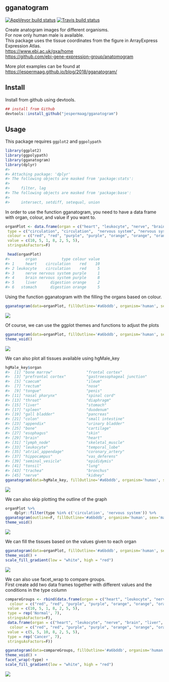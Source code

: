 <!-- README.md is generated from README.Rmd. Please edit that file -->
gganatogram
-----------

[![AppVeyor build
status](https://ci.appveyor.com/api/projects/status/github/muschellij2/gganatogram?branch=master&svg=true)](https://ci.appveyor.com/project/muschellij2/gganatogram)
[![Travis build
status](https://travis-ci.com/muschellij2/gganatogram.svg?branch=master)](https://travis-ci.com/muschellij2/gganatogram)

Create anatogram images for different organisms. <br/> For now only
human male is available. <br/> This package uses the tissue coordinates
from the figure in ArrayExpress Expression Atlas. <br/>
<https://www.ebi.ac.uk/gxa/home> <br/>
<https://github.com/ebi-gene-expression-group/anatomogram> <br/>

More plot examples can be found at
<https://jespermaag.github.io/blog/2018/gganatogram/>

Install
-------

Install from github using devtools.

``` r
## install from Github
devtools::install_github("jespermaag/gganatogram")
```

Usage
-----

This package requires `ggplot2` and `ggpolypath`

``` r
library(ggplot2)
library(ggpolypath)
library(gganatogram)
library(dplyr)
#> 
#> Attaching package: 'dplyr'
#> The following objects are masked from 'package:stats':
#> 
#>     filter, lag
#> The following objects are masked from 'package:base':
#> 
#>     intersect, setdiff, setequal, union
```

In order to use the function gganatogram, you need to have a data frame
with organ, colour, and value if you want to.

``` r
organPlot <- data.frame(organ = c("heart", "leukocyte", "nerve", "brain", "liver", "stomach", "colon"), 
 type = c("circulation", "circulation",  "nervous system", "nervous system", "digestion", "digestion", "digestion"), 
 colour = c("red", "red", "purple", "purple", "orange", "orange", "orange"), 
 value = c(10, 5, 1, 8, 2, 5, 5), 
 stringsAsFactors=F)

 head(organPlot)
#>       organ           type colour value
#> 1     heart    circulation    red    10
#> 2 leukocyte    circulation    red     5
#> 3     nerve nervous system purple     1
#> 4     brain nervous system purple     8
#> 5     liver      digestion orange     2
#> 6   stomach      digestion orange     5
```

Using the function gganatogram with the filling the organs based on
colour.

``` r
gganatogram(data=organPlot, fillOutline='#a6bddb', organism='human', sex='male', fill="colour")
```

![](figure/organPlot-1.svg)

Of course, we can use the ggplot themes and functions to adjust the
plots

``` r
gganatogram(data=organPlot, fillOutline='#a6bddb', organism='human', sex='male', fill="colour") + 
theme_void()
```

![](figure/organPlotvoid-1.svg)

We can also plot all tissues available using hgMale\_key

``` r
hgMale_key$organ
#>  [1] "bone marrow"               "frontal cortex"           
#>  [3] "prefrontal cortex"         "gastroesophageal junction"
#>  [5] "caecum"                    "ileum"                    
#>  [7] "rectum"                    "nose"                     
#>  [9] "tongue"                    "penis"                    
#> [11] "nasal pharynx"             "spinal cord"              
#> [13] "throat"                    "diaphragm"                
#> [15] "liver"                     "stomach"                  
#> [17] "spleen"                    "duodenum"                 
#> [19] "gall bladder"              "pancreas"                 
#> [21] "colon"                     "small intestine"          
#> [23] "appendix"                  "urinary bladder"          
#> [25] "bone"                      "cartilage"                
#> [27] "esophagus"                 "skin"                     
#> [29] "brain"                     "heart"                    
#> [31] "lymph_node"                "skeletal_muscle"          
#> [33] "leukocyte"                 "temporal_lobe"            
#> [35] "atrial_appendage"          "coronary_artery"          
#> [37] "hippocampus"               "vas_deferens"             
#> [39] "seminal_vesicle"           "epididymis"               
#> [41] "tonsil"                    "lung"                     
#> [43] "trachea"                   "bronchus"                 
#> [45] "nerve"                     "kidney"
gganatogram(data=hgMale_key, fillOutline='#a6bddb', organism='human', sex='male', fill="colour") +theme_void()
```

![](figure/organPlotAll-1.svg)

We can also skip plotting the outline of the graph

``` r
organPlot %>%
    dplyr::filter(type %in% c('circulation', 'nervous system')) %>%
gganatogram(outline=F, fillOutline='#a6bddb', organism='human', sex='male', fill="colour") + 
theme_void()
```

![](figure/organPlotSubset-1.svg)

We can fill the tissues based on the values given to each organ

``` r
gganatogram(data=organPlot, fillOutline='#a6bddb', organism='human', sex='male', fill="value") + 
theme_void() +
scale_fill_gradient(low = "white", high = "red")
```

![](figure/organPlotValue-1.svg)

We can also use facet\_wrap to compare groups.  
First create add two data frames together with different values and the
conditions in the type column

``` r
compareGroups <- rbind(data.frame(organ = c("heart", "leukocyte", "nerve", "brain", "liver", "stomach", "colon"), 
  colour = c("red", "red", "purple", "purple", "orange", "orange", "orange"), 
 value = c(10, 5, 1, 8, 2, 5, 5), 
 type = rep('Normal', 7), 
 stringsAsFactors=F),
 data.frame(organ = c("heart", "leukocyte", "nerve", "brain", "liver", "stomach", "colon"), 
  colour = c("red", "red", "purple", "purple", "orange", "orange", "orange"), 
 value = c(5, 5, 10, 8, 2, 5, 5), 
 type = rep('Cancer', 7), 
 stringsAsFactors=F))
```

``` r
gganatogram(data=compareGroups, fillOutline='#a6bddb', organism='human', sex='male', fill="value") + 
theme_void() +
facet_wrap(~type) +
scale_fill_gradient(low = "white", high = "red") 
```

![](figure/Condition-1.svg)
